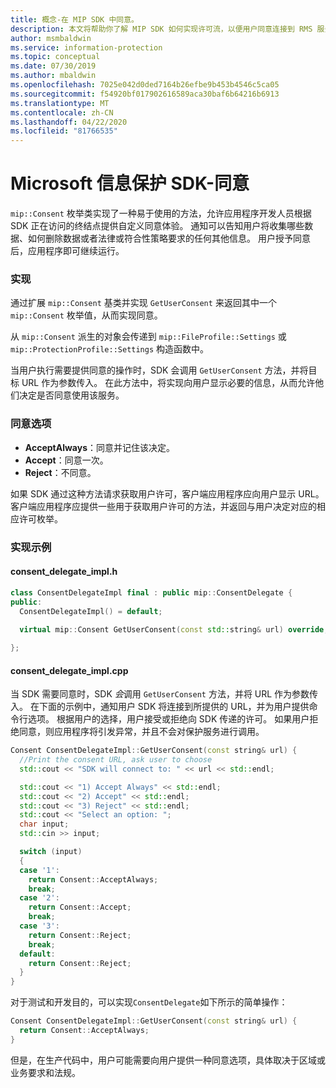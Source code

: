 ```yaml
---
title: 概念-在 MIP SDK 中同意。
description: 本文将帮助你了解 MIP SDK 如何实现许可流，以便用户同意连接到 RMS 服务。
author: msmbaldwin
ms.service: information-protection
ms.topic: conceptual
ms.date: 07/30/2019
ms.author: mbaldwin
ms.openlocfilehash: 7025e042d0ded7164b26efbe9b453b4546c5ca05
ms.sourcegitcommit: f54920bf017902616589aca30baf6b64216b6913
ms.translationtype: MT
ms.contentlocale: zh-CN
ms.lasthandoff: 04/22/2020
ms.locfileid: "81766535"
---
```

# <a name="microsoft-information-protection-sdk---consent"></a>Microsoft 信息保护 SDK-同意

`mip::Consent` 枚举类实现了一种易于使用的方法，允许应用程序开发人员根据 SDK 正在访问的终结点提供自定义同意体验。 通知可以告知用户将收集哪些数据、如何删除数据或者法律或符合性策略要求的任何其他信息。 用户授予同意后，应用程序即可继续运行。 

### <a name="implementation"></a>实现

通过扩展 `mip::Consent` 基类并实现 `GetUserConsent` 来返回其中一个 `mip::Consent` 枚举值，从而实现同意。 

从 `mip::Consent` 派生的对象会传递到 `mip::FileProfile::Settings` 或 `mip::ProtectionProfile::Settings` 构造函数中。

当用户执行需要提供同意的操作时，SDK 会调用 `GetUserConsent` 方法，并将目标 URL 作为参数传入。 在此方法中，将实现向用户显示必要的信息，从而允许他们决定是否同意使用该服务。 

### <a name="consent-options"></a>同意选项

- **AcceptAlways**：同意并记住该决定。
- **Accept**：同意一次。
- **Reject**：不同意。

如果 SDK 通过这种方法请求获取用户许可，客户端应用程序应向用户显示 URL。 客户端应用程序应提供一些用于获取用户许可的方法，并返回与用户决定对应的相应许可枚举。

### <a name="sample-implementation"></a>实现示例

#### <a name="consent_delegate_implh"></a>consent_delegate_impl.h

```cpp
class ConsentDelegateImpl final : public mip::ConsentDelegate {
public:
  ConsentDelegateImpl() = default;
  
  virtual mip::Consent GetUserConsent(const std::string& url) override;

};
```

#### <a name="consent_delegate_implcpp"></a>consent_delegate_impl.cpp

当 SDK 需要同意时，SDK *会*调用 `GetUserConsent` 方法，并将 URL 作为参数传入。 在下面的示例中，通知用户 SDK 将连接到所提供的 URL，并为用户提供命令行选项。 根据用户的选择，用户接受或拒绝向 SDK 传递的许可。 如果用户拒绝同意，则应用程序将引发异常，并且不会对保护服务进行调用。 

```cpp
Consent ConsentDelegateImpl::GetUserConsent(const string& url) {
  //Print the consent URL, ask user to choose
  std::cout << "SDK will connect to: " << url << std::endl;

  std::cout << "1) Accept Always" << std::endl;
  std::cout << "2) Accept" << std::endl;
  std::cout << "3) Reject" << std::endl;
  std::cout << "Select an option: ";
  char input;
  std::cin >> input;

  switch (input)
  {
  case '1':
    return Consent::AcceptAlways;
    break;
  case '2':
    return Consent::Accept;
    break;
  case '3':
    return Consent::Reject;
    break;
  default:
    return Consent::Reject;
  }  
}
```

对于测试和开发目的，可以实现`ConsentDelegate`如下所示的简单操作：

```cpp
Consent ConsentDelegateImpl::GetUserConsent(const string& url) {
  return Consent::AcceptAlways;
}
```

但是，在生产代码中，用户可能需要向用户提供一种同意选项，具体取决于区域或业务要求和法规。 